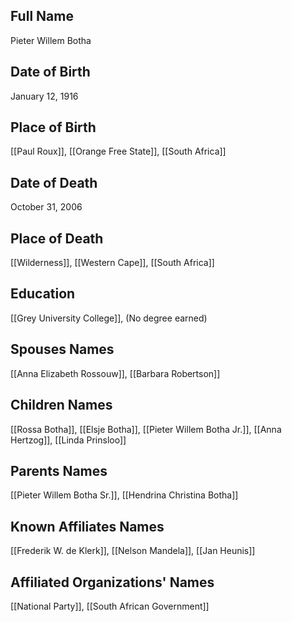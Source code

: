 ## Full Name
Pieter Willem Botha

## Date of Birth
January 12, 1916

## Place of Birth
[[Paul Roux]], [[Orange Free State]], [[South Africa]]

## Date of Death
October 31, 2006

## Place of Death
[[Wilderness]], [[Western Cape]], [[South Africa]]

## Education
[[Grey University College]], (No degree earned)

## Spouses Names
[[Anna Elizabeth Rossouw]], [[Barbara Robertson]]

## Children Names
[[Rossa Botha]], [[Elsje Botha]], [[Pieter Willem Botha Jr.]], [[Anna Hertzog]], [[Linda Prinsloo]]

## Parents Names
[[Pieter Willem Botha Sr.]], [[Hendrina Christina Botha]]

## Known Affiliates Names
[[Frederik W. de Klerk]], [[Nelson Mandela]], [[Jan Heunis]]

## Affiliated Organizations' Names
[[National Party]], [[South African Government]]



